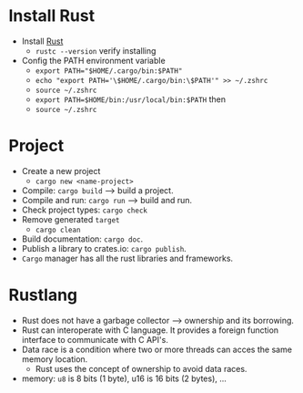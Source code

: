 # Install Rust
- Install [Rust](https://www.rust-lang.org/tools/install)
  - `rustc --version` verify installing
- Config the PATH environment variable
  - `export PATH="$HOME/.cargo/bin:$PATH"`
  - `echo "export PATH='\$HOME/.cargo/bin:\$PATH'" >> ~/.zshrc`
  - `source ~/.zshrc`
  - `export PATH=$HOME/bin:/usr/local/bin:$PATH` then
  - `source ~/.zshrc`

# Project
- Create a new project
  - `cargo new <name-project>`
- Compile: `cargo build` --> build a project.
- Compile and run: `cargo run` --> build and run.
- Check project types: `cargo check`
- Remove generated `target`
  - `cargo clean`
- Build documentation: `cargo doc`.
- Publish a library to crates.io: `cargo publish`.
- `Cargo` manager has all the rust libraries and frameworks.
# Rustlang
- Rust does not have a garbage collector --> ownership and its borrowing.
- Rust can interoperate with C language. It provides a foreign function interface to communicate with C API's.
- Data race is a condition where two or more threads can acces the same memory location.
  - Rust uses the concept of ownership to avoid data races.
- memory: `u8` is 8 bits (1 byte), u16 is 16 bits (2 bytes), ...